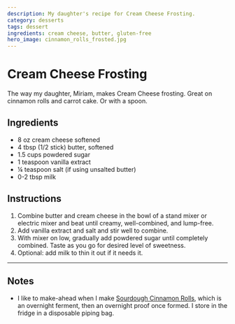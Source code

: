 ```yaml
---
description: My daughter's recipe for Cream Cheese Frosting. 
category: desserts
tags: dessert
ingredients: cream cheese, butter, gluten-free
hero_image: cinnamon_rolls_frosted.jpg
---
```


# Cream Cheese Frosting

The way my daughter, Miriam, makes Cream Cheese frosting. Great on cinnamon rolls and carrot cake. Or with a spoon.  

## Ingredients

* 8 oz cream cheese softened
* 4 tbsp (1/2 stick) butter, softened 
* 1.5 cups powdered sugar
* 1 teaspoon vanilla extract
* ¼ teaspoon salt (if using unsalted butter)
* 0-2 tbsp milk 

## Instructions

1. Combine butter and cream cheese in the bowl of a stand mixer or electric mixer and beat until creamy, well-combined, and lump-free.
2. Add vanilla extract and salt and stir well to combine.
3. With mixer on low, gradually add powdered sugar until completely combined. Taste as you go for desired level of sweetness.
4. Optional: add milk to thin it out if it needs it.

--- 

## Notes

- I like to make-ahead when I make [Sourdough Cinnamon Rolls](./Sourdough/Cinnamon%20Rolls.html), which is an overnight ferment, then an overnight proof once formed. I store in the fridge in a disposable piping bag.
